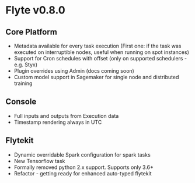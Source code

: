# Flyte v0.8.0

## Core Platform
- Metadata available for every task execution (First one: if the task was executed on interruptible nodes, useful when running on spot instances)
- Support for Cron schedules with offset (only on supported schedulers - e.g. Styx)
- Plugin overrides using Admin (docs coming soon)
- Custom model support in Sagemaker for single node and distributed training

## Console
- Full inputs and outputs from Execution data
- Timestamp rendering always in UTC

## Flytekit
- Dynamic overridable Spark configuration for spark tasks
- New Tensorflow task
- Formally removed python 2.x support. Supports only 3.6+
- Refactor - getting ready for enhanced auto-typed flytekit

